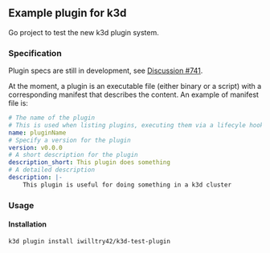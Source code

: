 ## Example plugin for k3d

Go project to test the new k3d plugin system.

### Specification
Plugin specs are still in development, see [Discussion #741](https://github.com/rancher/k3d/discussions/741).

At the moment, a plugin is an executable file (either binary or a script) with a corresponding manifest that describes the content.
An example of manifest file is:
```yaml
# The name of the plugin
# This is used when listing plugins, executing them via a lifecyle hook or directly from CLI
name: pluginName
# Specify a version for the plugin
version: v0.0.0
# A short description for the plugin
description_short: This plugin does something
# A detailed description
description: |-
    This plugin is useful for doing something in a k3d cluster
```

### Usage
#### Installation
```bash
k3d plugin install iwilltry42/k3d-test-plugin
```
